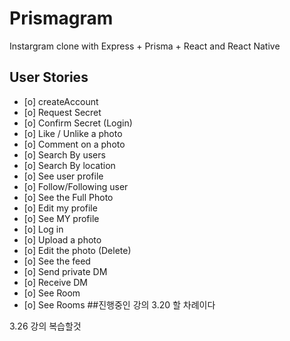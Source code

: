 # Prismagram

Instargram clone with Express + Prisma + React and React Native

## User Stories
 - [o] createAccount
 - [o] Request Secret
 - [o] Confirm Secret (Login)
 - [o] Like / Unlike a photo
 - [o] Comment on a photo
 - [o] Search By users
 - [o] Search By location
 - [o] See user profile
 - [o] Follow/Following user
 - [o] See the Full Photo
 - [o] Edit my profile
 - [o] See MY profile
 - [o] Log in
 - [o] Upload a photo
 - [o] Edit the photo (Delete)
 - [o] See the feed
 - [o] Send private DM
 - [o] Receive DM
 - [o] See Room
 - [o] See Rooms
##진행중인 강의
3.20 할 차례이다

3.26 강의 복습할것
